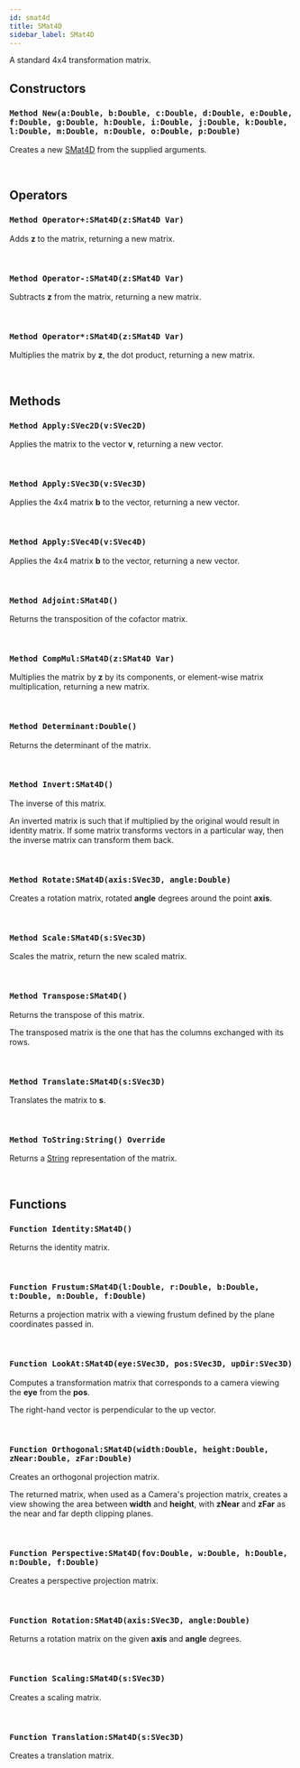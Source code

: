 ```yaml
---
id: smat4d
title: SMat4D
sidebar_label: SMat4D
---
```


A standard 4x4 transformation matrix.


## Constructors

### `Method New(a:Double, b:Double, c:Double, d:Double, e:Double, f:Double, g:Double, h:Double, i:Double, j:Double, k:Double, l:Double, m:Double, n:Double, o:Double, p:Double)`

Creates a new [SMat4D](../../../brl/brl.matrix/smat4d) from the supplied arguments.

<br/>

## Operators

### `Method Operator+:SMat4D(z:SMat4D Var)`

Adds <b>z</b> to the matrix, returning a new matrix.

<br/>

### `Method Operator-:SMat4D(z:SMat4D Var)`

Subtracts <b>z</b> from the matrix, returning a new matrix.

<br/>

### `Method Operator*:SMat4D(z:SMat4D Var)`

Multiplies the matrix by <b>z</b>, the dot product, returning a new matrix.

<br/>

## Methods

### `Method Apply:SVec2D(v:SVec2D)`

Applies the matrix to the vector <b>v</b>, returning a new vector.

<br/>

### `Method Apply:SVec3D(v:SVec3D)`

Applies the 4x4 matrix <b>b</b> to the vector, returning a new vector.

<br/>

### `Method Apply:SVec4D(v:SVec4D)`

Applies the 4x4 matrix <b>b</b> to the vector, returning a new vector.

<br/>

### `Method Adjoint:SMat4D()`

Returns the transposition of the cofactor matrix.

<br/>

### `Method CompMul:SMat4D(z:SMat4D Var)`

Multiplies the matrix by <b>z</b> by its components, or element-wise matrix multiplication, returning a new matrix.

<br/>

### `Method Determinant:Double()`

Returns the determinant of the matrix.

<br/>

### `Method Invert:SMat4D()`

The inverse of this matrix.

An inverted matrix is such that if multiplied by the original would result in identity matrix.
If some matrix transforms vectors in a particular way, then the inverse matrix can transform them back.


<br/>

### `Method Rotate:SMat4D(axis:SVec3D, angle:Double)`

Creates a rotation matrix, rotated <b>angle</b> degrees around the point <b>axis</b>.

<br/>

### `Method Scale:SMat4D(s:SVec3D)`

Scales the matrix, return the new scaled matrix.

<br/>

### `Method Transpose:SMat4D()`

Returns the transpose of this matrix.

The transposed matrix is the one that has the columns exchanged with its rows.


<br/>

### `Method Translate:SMat4D(s:SVec3D)`

Translates the matrix to <b>s</b>.

<br/>

### `Method ToString:String() Override`

Returns a [String](../../../brl/brl.blitz/#string) representation of the matrix.

<br/>

## Functions

### `Function Identity:SMat4D()`

Returns the identity matrix.

<br/>

### `Function Frustum:SMat4D(l:Double, r:Double, b:Double, t:Double, n:Double, f:Double)`

Returns a projection matrix with a viewing frustum defined by the plane coordinates passed in.

<br/>

### `Function LookAt:SMat4D(eye:SVec3D, pos:SVec3D, upDir:SVec3D)`

Computes a transformation matrix that corresponds to a camera viewing the <b>eye</b> from the <b>pos</b>.

The right-hand vector is perpendicular to the up vector.


<br/>

### `Function Orthogonal:SMat4D(width:Double, height:Double, zNear:Double, zFar:Double)`

Creates an orthogonal projection matrix.

The returned matrix, when used as a Camera's projection matrix, creates a view showing the area between <b>width</b> and <b>height</b>, with <b>zNear</b> and <b>zFar</b> as the near and far depth clipping planes.


<br/>

### `Function Perspective:SMat4D(fov:Double, w:Double, h:Double, n:Double, f:Double)`

Creates a perspective projection matrix.

<br/>

### `Function Rotation:SMat4D(axis:SVec3D, angle:Double)`

Returns a rotation matrix on the given <b>axis</b> and <b>angle</b> degrees.

<br/>

### `Function Scaling:SMat4D(s:SVec3D)`

Creates a scaling matrix.

<br/>

### `Function Translation:SMat4D(s:SVec3D)`

Creates a translation matrix.

<br/>

